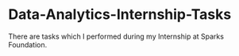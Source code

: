 # Data-Analytics-Internship-Tasks
There are tasks which I performed during my Internship at Sparks Foundation.
